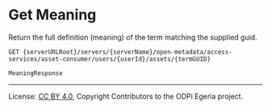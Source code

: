 <!-- SPDX-License-Identifier: CC-BY-4.0 -->
<!-- Copyright Contributors to the ODPi Egeria project. -->


# Get Meaning

Return the full definition (meaning) of the term matching the supplied guid.

```
GET {serverURLRoot}/servers/{serverName}/open-metadata/access-services/asset-consumer/users/{userId}/assets/{termGUID}
```

```java
MeaningResponse
```

----
License: [CC BY 4.0](https://creativecommons.org/licenses/by/4.0/),
Copyright Contributors to the ODPi Egeria project.